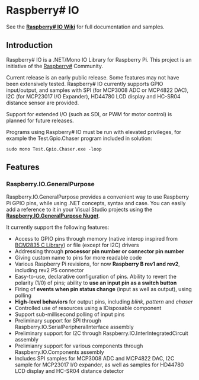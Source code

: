 Raspberry# IO
=============

See the **[Raspberry\# IO Wiki](raspberry-sharp-io/wiki)** for full documentation and samples.

Introduction
------------
Raspberry# IO is a .NET/Mono IO Library for Raspberry Pi. This project is an initiative of the [Raspberry#](http://www.raspberry-sharp.org) Community.

Current release is an early public release. Some features may not have been extensively tested.
Raspberry# IO currently supports GPIO input/output, and samples with SPI (for MCP3008 ADC or MCP4822 DAC), I2C (for MCP23017 I/O Expander), HD44780 LCD display and HC-SR04 distance sensor are provided.

Support for extended I/O (such as SDI, or PWM for motor control) is planned for future releases.

Programs using Raspberry# IO must be run with elevated privileges, for example the Test.Gpio.Chaser program included in solution:

    sudo mono Test.Gpio.Chaser.exe -loop

Features
--------

### Raspberry.IO.GeneralPurpose
Raspberry.IO.GeneralPurpose provides a convenient way to use Raspberry Pi GPIO pins, while using .NET concepts, syntax and case.
You can easily add a reference to it in your Visual Studio projects using the **[Raspberry.IO.GeneralPurpose Nuget](https://www.nuget.org/packages/Raspberry.IO.GeneralPurpose)**.

It currently support the following features:
+ Access to GPIO pins through memory (native interop inspired from [BCM2835 C Library](http://www.open.com.au/mikem/bcm2835/)) or file (except for I2C) drivers
+ Addressing through **processor pin number or connector pin number**
+ Giving custom name to pins for more readable code
+ Various Raspberry Pi revisions, for now **Raspberry B rev1 and rev2**, including rev2 P5 connector
+ Easy-to-use, declarative configuration of pins. Ability to revert the polarity (1/0) of pins; ability to **use an input pin as a switch button**
+ Firing of **events when pin status change** (input as well as output), using polling
+ **High-level behaviors** for output pins, including *blink*, *pattern* and *chaser*
+ Controlled use of resources using a IDisposable component
+ Support sub-millisecond polling of input pins
+ Preliminary support for SPI through Raspberry.IO.SerialPeripheralInterface assembly
+ Preliminary support for I2C through Raspberry.IO.InterIntegratedCircuit assembly
+ Prelimianry support for various components through Raspberry.IO.Components assembly
+ Includes SPI samples for MCP3008 ADC and MCP4822 DAC, I2C sample for MCP23017 I/O expander, as well as samples for HD44780 LCD display and HC-SR04 distance detector
